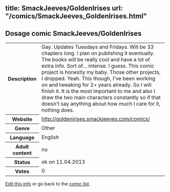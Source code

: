 title: SmackJeeves/GoldenIrises
url: "/comics/SmackJeeves_GoldenIrises.html"
---
Dosage comic SmackJeeves/GoldenIrises
-----------------------------------------

<table class="comicinfo">
<tr>
<th>Description</th><td>Gay. Updates Tuesdays and Fridays. Will be 33 chapters long. I plan on publishing it eventually. The books will be really cool and have a lot of extra info. Sort of... intense. I guess. This comic project is honestly my baby. Those other projects, I dropped. Yeah. This though, I've been working on and tweaking for 2+ years already. So I will finish it. It is the most important to me and also I draw the two main characters constantly so if that doesn't say anything about how much I care for it, nothing does.</td>
</tr>
<tr>
<th>Website</th><td><a href="http://goldenirises.smackjeeves.com/comics/">http://goldenirises.smackjeeves.com/comics/</a></td>
</tr>
<tr>
<th>Genre</th><td>Other</td>
</tr>
<tr>
<th>Language</th><td>English</td>
</tr>
<tr>
<th>Adult content</th><td>no</td>
</tr>
<tr>
<th>Status</th><td>ok on 11.04.2013</td>
</tr>
<tr>
<th>Votes</th><td>0</div></td>
</tr>
</table>

[Edit this info](/comics/SmackJeeves_GoldenIrises_edit.html) or go back to the [comic list](../comic-index.html).
